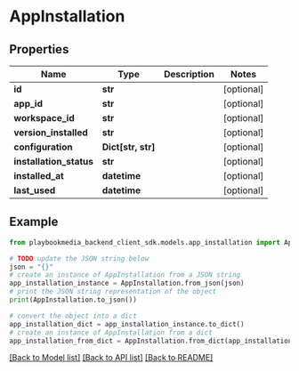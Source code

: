 # AppInstallation


## Properties

Name | Type | Description | Notes
------------ | ------------- | ------------- | -------------
**id** | **str** |  | [optional] 
**app_id** | **str** |  | [optional] 
**workspace_id** | **str** |  | [optional] 
**version_installed** | **str** |  | [optional] 
**configuration** | **Dict[str, str]** |  | [optional] 
**installation_status** | **str** |  | [optional] 
**installed_at** | **datetime** |  | [optional] 
**last_used** | **datetime** |  | [optional] 

## Example

```python
from playbookmedia_backend_client_sdk.models.app_installation import AppInstallation

# TODO update the JSON string below
json = "{}"
# create an instance of AppInstallation from a JSON string
app_installation_instance = AppInstallation.from_json(json)
# print the JSON string representation of the object
print(AppInstallation.to_json())

# convert the object into a dict
app_installation_dict = app_installation_instance.to_dict()
# create an instance of AppInstallation from a dict
app_installation_from_dict = AppInstallation.from_dict(app_installation_dict)
```
[[Back to Model list]](../README.md#documentation-for-models) [[Back to API list]](../README.md#documentation-for-api-endpoints) [[Back to README]](../README.md)


